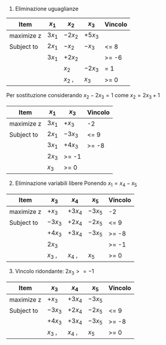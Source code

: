 1. Eliminazione uguaglianze

| Item        | $x_1$  | $x_2$   | $x_3$   | Vincolo |
| ----------- | ------ | ------- | ------- | ------- |
| maximize  z | $3x_1$ | $-2x_2$ | $+5x_3$ |         |
| Subject to  | $2x_1$ | $-x_2$  | $-x_3$  | <=  8   |
|             | $3x_1$ | $+2x_2$ |         | >= -6   |
|             |        | $x_2$   | $-2x_3$ | = 1     |
|             |        | $x_2$ , | $x_3$   | >= 0    |

Per sostituzione considerando $x_2 -2x_3 = 1$ come $x_2 = 2x_3 +1$

| Item        | $x_1$  | $x_3$   | Vincolo |
| ----------- | ------ | ------- | ------- |
| maximize  z | $3x_1$ | $+x_3$  | -2      |
| Subject to  | $2x_1$ | $-3x_3$ | <=  9   |
|             | $3x_1$ | $+4x_3$ | >= -8   |
|             | $2x_3$ | >= -1   |         |
|             | $x_3$  | >= 0    |         |

2. Eliminazione variabili libere
Ponendo $x_1 = x_4 -x_5$

| Item        | $x_3$      | $x_4$  | $x_5$  | Vincolo |
| ----------- | ------- | --- | --- | ------- |
| maximize  z | $+x_3$  | $+3x_4$    | $-3x_5$    | -2      |
| Subject to  | $-3x_3$ | $+2x_4$    | $-2x_5$    | <=  9   |
|             | $+4x_3$ | $+3x_4$    | $-3x_5$    | >= -8   |
|             | $2x_3$  |     |     | >= -1   |
|             | $x_3$ ,   | $x_4$ ,   | $x_5$    | >= 0    |

3. Vincolo ridondante: $2x_3 >=-1$

| Item        | $x_3$      | $x_4$  | $x_5$  | Vincolo |
| ----------- | ------- | --- | --- | ------- |
| maximize  z | $+x_3$  | $+3x_4$    | $-3x_5$    |    |
| Subject to  | $-3x_3$ | $+2x_4$    | $-2x_5$    | <=  9   |
|             | $+4x_3$ | $+3x_4$    | $-3x_5$    | >= -8   |
|             | $x_3$ ,   | $x_4$ ,   | $x_5$    | >= 0    |

